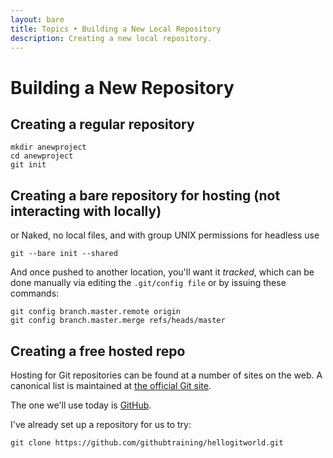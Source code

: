 ```yaml
---
layout: bare
title: Topics • Building a New Local Repository
description: Creating a new local repository.
---
```



# Building a New Repository

## Creating a regular repository
    mkdir anewproject
    cd anewproject
    git init

## Creating a bare repository for hosting (not interacting with locally)
or Naked, no local files, and with group UNIX permissions for headless use

    git --bare init --shared
    
And once pushed to another location, you'll want it *tracked*, which can be done manually via editing the `.git/config file` or by issuing these commands:

    git config branch.master.remote origin
    git config branch.master.merge refs/heads/master

## Creating a free hosted repo
Hosting for Git repositories can be found at a number of sites on the web. A canonical list is maintained at [the official Git site](http://git.wiki.kernel.org/index.php/GitHosting).

The one we'll use today is [GitHub](https://github.com/githubtraining/hellogitworld).

I've already set up a repository for us to try:

    git clone https://github.com/githubtraining/hellogitworld.git
